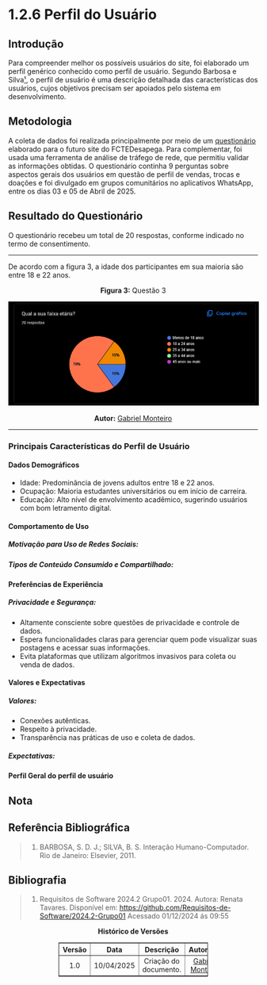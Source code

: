 # 1.2.6 Perfil do Usuário

## Introdução
Para compreender melhor os possíveis usuários do site, foi elaborado um perfil genérico conhecido como perfil de usuário. Segundo Barbosa e Silva[¹](#1), o perfil de usuário é uma descrição detalhada das características dos usuários, cujos objetivos precisam ser apoiados pelo sistema em desenvolvimento.

## Metodologia
A coleta de dados foi realizada principalmente por meio de um [questionário](../1.3.TecnicasElicitacao/1.3.2.Questionario.md) elaborado para o futuro site do FCTEDesapega. Para complementar, foi usada uma ferramenta de análise de tráfego de rede, que permitiu validar as informações obtidas. O questionário continha 9 perguntas sobre aspectos gerais dos usuários em questão de perfil de vendas, trocas e doações e foi divulgado em grupos comunitários no aplicativos WhatsApp, entre os dias 03 e 05 de Abril de 2025.

## Resultado do Questionário

O questionário recebeu um total de 20 respostas, conforme indicado no termo de consentimento.

---

De acordo com a figura 3, a idade dos participantes em sua maioria são entre 18 e 22 anos.

<center><p><b>Figura 3:</b> Questão 3</p></center>
<center><img src="../assets/resposta3.png" alt="Descrição da imagem" width="600" style="border: 1px solid"/></center>
<p align="center"><b>Autor:</b> <a href="https://github.com/GabrielSMonteiro">Gabriel Monteiro</a></p> 

---


### Principais Características do Perfil de Usuário

#### Dados Demográficos
  - Idade: Predominância de jovens adultos entre 18 e 22 anos.
  - Ocupação: Maioria estudantes universitários ou em início de carreira.
  - Educação: Alto nível de envolvimento acadêmico, sugerindo usuários com bom letramento digital.
#### Comportamento de Uso
##### Motivação para Uso de Redes Sociais:
##### Tipos de Conteúdo Consumido e Compartilhado:
#### Preferências de Experiência
##### Privacidade e Segurança:
  - Altamente consciente sobre questões de privacidade e controle de dados.
  - Espera funcionalidades claras para gerenciar quem pode visualizar suas postagens e acessar suas informações.
  - Evita plataformas que utilizam algoritmos invasivos para coleta ou venda de dados.
#### Valores e Expectativas
##### Valores:
  - Conexões autênticas.
  - Respeito à privacidade.
  - Transparência nas práticas de uso e coleta de dados.
##### Expectativas:


#### Perfil Geral do perfil de usuário

## Nota 

## Referência Bibliográfica
> 1. <a name="1"></a>BARBOSA, S. D. J.; SILVA, B. S. Interação Humano-Computador. Rio de Janeiro: Elsevier, 2011.


## Bibliografia
> 1. Requisitos de Software 2024.2 Grupo01. 2024. Autora: Renata Tavares. Disponível em: <https://github.com/Requisitos-de-Software/2024.2-Grupo01>  Acessado 01/12/2024 ás 09:55

<p align="center"><strong> Histórico de Versões</strong></p>

<table style="margin: auto; width: 60%; border-collapse: collapse;" border="1" cellpadding="8">
  <thead>
    <tr>
      <th style="text-align: center;">Versão</th>
      <th style="text-align: center;">Data</th>
      <th style="text-align: center;">Descrição</th>
      <th style="text-align: center;">Autor(es)</th>
      <th style="text-align: center;">Revisor(es)</th>
    </tr>
  </thead>
  <tbody>
    <tr>
      <td style="text-align: center;">1.0</td>
      <td style="text-align: center;">10/04/2025</td>
      <td style="text-align: center;">Criação do documento.</td>
      <td style="text-align: center;"><a href="https://github.com/GabrielSMonteiro">Gabriel Monteiro</a></td>
      <td style="text-align: center;"></td>
    </tr>
  </tbody>

</table>